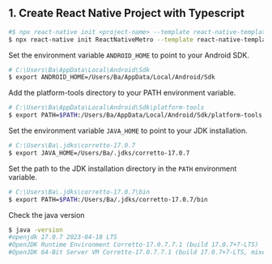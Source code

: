 ## 1. Create React Native Project with Typescript
```bash
#$ npx react-native init <project-name> --template react-native-template-typescript
$ npx react-native init ReactNativeMetro --template react-native-template-typescript
```
Set the environment variable `ANDROID_HOME` to point to your Android SDK.
```bash
# C:\Users\Ba\AppData\Local\Android\Sdk
$ export ANDROID_HOME=/Users/Ba/AppData/Local/Android/Sdk
```
Add the platform-tools directory to your PATH environment variable.
```bash
# C:\Users\Ba\AppData\Local\Android\Sdk\platform-tools
$ export PATH=$PATH:/Users/Ba/AppData/Local/Android/Sdk/platform-tools
```
Set the environment variable `JAVA_HOME` to point to your JDK installation.
```bash
# C:\Users\Ba\.jdks\corretto-17.0.7
$ export JAVA_HOME=/Users/Ba/.jdks/corretto-17.0.7
```
Set the path to the JDK installation directory in the `PATH` environment variable.
```bash
# C:\Users\Ba\.jdks\corretto-17.0.7\bin
$ export PATH=$PATH:/Users/Ba/.jdks/corretto-17.0.7/bin
```
Check the java version
```bash
$ java -version
#openjdk 17.0.7 2023-04-18 LTS
#OpenJDK Runtime Environment Corretto-17.0.7.7.1 (build 17.0.7+7-LTS)
#OpenJDK 64-Bit Server VM Corretto-17.0.7.7.1 (build 17.0.7+7-LTS, mixed mode, sharing)
```
